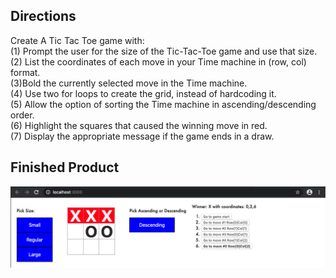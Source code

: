 ## Directions
Create A Tic Tac Toe game with: <br>
(1) Prompt the user for the size of the Tic-Tac-Toe game and use that size. <br>
(2) List the coordinates of each move in your Time machine in (row, col) format. <br>
(3)Bold the currently selected move in the Time machine. <br>
(4) Use two for loops to create the grid, instead of hardcoding it. <br>
(5) Allow the option of sorting the Time machine in ascending/descending order. <br>
(6) Highlight the squares that caused the winning move in red. <br>
(7) Display the appropriate message if the game ends in a draw. <br>

## Finished Product
![](assets/tictactoe.png)


